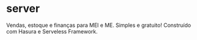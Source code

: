 # server
Vendas, estoque e finanças para MEI e ME. Simples e gratuito! Construído com Hasura e Serveless Framework. 
